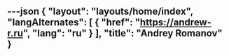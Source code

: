 ---json
{
  "layout": "layouts/home/index",
  "langAlternates": [
    {
      "href": "https://andrew-r.ru",
      "lang": "ru"
    }
  ],
  "title": "Andrey Romanov"
}
---
